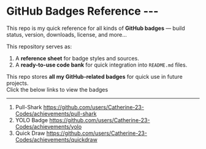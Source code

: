 # GitHub Badges Reference ---

This repo is my quick reference for all kinds of **GitHub badges** — build status, version, downloads, license, and more...

This repository serves as:

1. A **reference sheet** for badge styles and sources.
2. A **ready-to-use code bank** for quick integration into `README.md` files.

This repo stores **all my GitHub-related badges** for quick use in future projects.  
Click the below links to view the badges

---

1. Pull-Shark
   https://github.com/users/Catherine-23-Codes/achievements/pull-shark
2. YOLO Badge
   https://github.com/users/Catherine-23-Codes/achievements/yolo
3. Quick Draw
   https://github.com/users/Catherine-23-Codes/achievements/quickdraw
